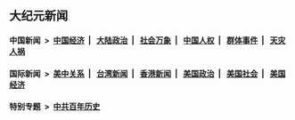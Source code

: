 ## 大纪元新闻

#### 中国新闻 &nbsp;>&nbsp; [中国经济](indexes/ncid283/README.md?06041245) &nbsp;| &nbsp; [大陆政治](indexes/ncid277/README.md?06041245) &nbsp;| &nbsp; [社会万象](indexes/ncid282/README.md?06041245) &nbsp;| &nbsp; [中国人权](indexes/ncid278/README.md?06041245) &nbsp;| &nbsp; [群体事件](indexes/ncid279/README.md?06041245) &nbsp;| &nbsp; [天灾人祸](indexes/ncid280/README.md?06041245)

#### 国际新闻 &nbsp;>&nbsp; [美中关系](indexes/nf1412576/README.md?06041245) &nbsp;| &nbsp; [台湾新闻](indexes/ncid1349361/README.md?06041245) &nbsp;| &nbsp; [香港新闻](indexes/ncid1349362/README.md?06041245) &nbsp;| &nbsp; [美国政治](indexes/ncid1078159/README.md?06041245) &nbsp;| &nbsp; [美国社会](indexes/ncid1078160/README.md?06041245) &nbsp;| &nbsp; [美国经济](indexes/ncid1078158/README.md?06041245)

#### 特别专题 &nbsp;>&nbsp; [中共百年历史](https://github.com/easy2view/epoch-special/blob/master/README.md?06041245)  
